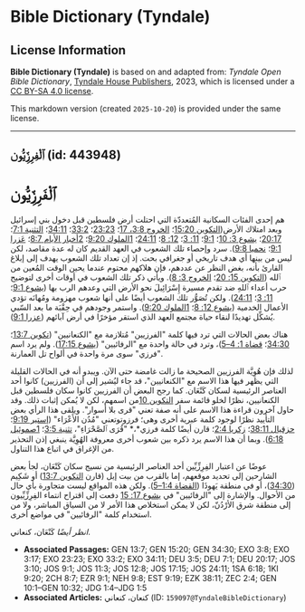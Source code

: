 # Bible Dictionary (Tyndale)

## License Information

**Bible Dictionary (Tyndale)** is based on and adapted from: _Tyndale Open Bible Dictionary_, [Tyndale House Publishers](https://tyndaleopenresources.com/), 2023, which is licensed under a [CC BY-SA 4.0 license](https://creativecommons.org/licenses/by-sa/4.0/legalcode.en).

This markdown version (created `2025-10-20`) is provided under the same license.



--------------------------------

## ٱلْفِرِزِّيُّون (id: 443948)

ٱلْفَرِزِّيُّون
===============

هم إحدى الفئات السكانية المُتعددّة التي احتلت أرض فلسطين قبل دخول بني إسرائيل وبعد امتلاك الأرض([التكوين 15:20](https://ref.ly/Gen15:20)؛ [الخروج 3:8، 17](https://ref.ly/Exod3:8,Exod3:17)؛ [23:23](https://ref.ly/Exod23:23)؛ [33:2](https://ref.ly/Exod33:2)؛ [34:11](https://ref.ly/Exod34:11)؛ [التثنية 7:1](https://ref.ly/Deut7:1)؛ [20:17](https://ref.ly/Deut20:17)؛ [يشوع 3: 10](https://ref.ly/Josh3:10)؛ [9:1](https://ref.ly/Josh9:1)؛ [11: 3](https://ref.ly/Josh11:3)؛ [12: 8](https://ref.ly/Josh12:8)؛ [24:11](https://ref.ly/Josh24:11)؛ [1الملوك 9:20](https://ref.ly/1Kgs9:20)؛ [2أخبار الأيام 8:7](https://ref.ly/2Chr8:7)؛ [عَزرا 9:1](https://ref.ly/Ezra9:1)؛ [نحميا 9:8](https://ref.ly/Neh9:8)). سرد وإحصاء تلك الشعوب في العهد القديم كان له عدة مقاصد، لكن ليس من بينها أي هدف تاريخي أو جغرافي بحت. إذ إن تعداد تلك الشعوب يهدف إلى إبلاغ القارئ بأنه، بغض النظر عن عددهم، فإن هلاكهم محتوم عندما يحين الوقت المُعين من ٱلله ([التكوين 15: 20](https://ref.ly/Gen15:20)؛ [الخروج 3: 8](https://ref.ly/Exod3:8)). ويأتي ذكر تلك الشعوب في أوقات أخرى لتوضيح حرب أعداء ٱللهِ ضد تقدم مسيرة إِسْرَائِيلَ نحو الأرض التي وعدهم الرب بها ([يشوع 9:1](https://ref.ly/Josh9:1)؛ [11: 3](https://ref.ly/Josh11:3)؛ [24:11](https://ref.ly/Josh24:11)). ولكن تُصَوُّر تلك الشعوب أيضًا على أنها شعوب مهزومة ومُهانَه تؤدي الأعمال الخدمية ([يشوع 12: 8](https://ref.ly/Josh12:8)؛ [1الملوك 9:20](https://ref.ly/1Kgs9:20)). واستمر وجودهم في حِقْبَة ما بعد السّبي يُشكِّل تهديدًا لنقاء حياة مجتمع العهد الذي استقر مؤخرًا في أرض آبائهم ([عزرا 9:1](https://ref.ly/Ezra9:1)).

هناك بعض الحالات التي ترد فيها كلمة "الفرزيين" مُتلازمة مع "الكنعانيين" ([تكوين 13:7](https://ref.ly/Gen13:7)؛ [34:30](https://ref.ly/Gen34:30)؛ [قضاة 1: 4–5](https://ref.ly/Judg1:4-Judg1:5))، وترد في حالة واحدة مع "الرفائيين" ([يشوع 17:15](https://ref.ly/Josh17:15)). ولم يرد اسم "فرزي" سوى مرة واحدة في ألواح تل العمارنة.

لذلك فإن هُوِيَّة الفرزيين الصحيحة ما زالت غامضة حتى الآن. ويبدو أنه في الحالات القليلة التي يظهر فيها هذا الاسم مع "الكنعانيين"، قد جاء ليُشير إلى أن (الفرزيين) كانوا أحد العناصر الرئيسية لسكان كَنْعَان. كما رجح البعض أن الفرزيين كانوا سكان فلسطين قبل الكنعانيين، نظرًا لخلو قائمة سفر [التكوين 10](https://ref.ly/Gen10:1-Gen10:32)من اسمهم، لكن لا يُمكن إثبات ذلك. وقد حاول آخرون قراءة هذا الاسم على أنه صفة تعني "قرى بلا أسوار". ويلقى هذا الرأي بعض التأييد نظرًا لوجود كلمة عبرية أخرى وهى؛ فرزوتوتعني "مُدُن الأَعْرَاء" ([إستير 9:19](https://ref.ly/Esth9:19)؛ [حزقيال 38:11](https://ref.ly/Ezek38:11)؛ [زكريا 2:4](https://ref.ly/Zech2:4)؛ قارن أيضًا كلمة فرزي*،* "قُرَى ٱلصَّحْرَاءِ"، [تثنية 3:5](https://ref.ly/Deut3:5)؛ [1صموئيل 6:18](https://ref.ly/1Sam6:18)). وبما أن هذا الاسم يرد ذكره بين شعوب أخرى معروفة الهُوِيَّة ينبغي إذن التحذير من الإغراق في اتباع هذا التناول. 

عوضًا عن اعتبار الفِرِزِّيِّين أحد العناصر الرئيسية من نسيج سكان كَنْعَان، لجأ بعض الشارحين إلى تحديد موقعهم، إما بالقرب من بيت إيل (قارن [التكوين 13:7](https://ref.ly/Gen13:7)) أو شَكِيم ([34:30](https://ref.ly/Gen34:30))، أو في منطقة يَهوذَا ([القضاة 1:4–5](https://ref.ly/Judg1:4-Judg1:5)). ولكن هذه المواقع ليست متجاورة بأي حال من الأحوال. والإشارة إلى "الرفائيين" في [يشوع 17: 15](https://ref.ly/Josh17:15) دفعت إلى اقتراح انتماء الفِرِزِّيِّيون إلى منطقة شرق الأرْدُنّ، لكن لا يمكن استخلاص هذا الأمر لا من السياق المباشر، ولا من استخدام كلمة "الرفائيين" في مواضع أخرى.

*انظر أيضًا* كَنْعَان، كنعاني.

* **Associated Passages:** GEN 13:7; GEN 15:20; GEN 34:30; EXO 3:8; EXO 3:17; EXO 23:23; EXO 33:2; EXO 34:11; DEU 3:5; DEU 7:1; DEU 20:17; JOS 3:10; JOS 9:1; JOS 11:3; JOS 12:8; JOS 17:15; JOS 24:11; 1SA 6:18; 1KI 9:20; 2CH 8:7; EZR 9:1; NEH 9:8; EST 9:19; EZK 38:11; ZEC 2:4; GEN 10:1–GEN 10:32; JDG 1:4–JDG 1:5
* **Associated Articles:** كنعان، كنعاني (ID: `159097@TyndaleBibleDictionary`)

